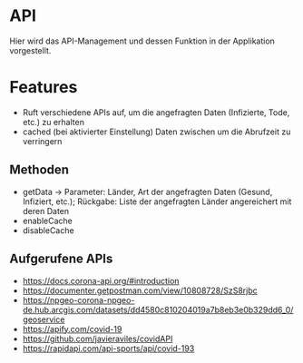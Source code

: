 # API

Hier wird  das API-Management und dessen Funktion in der Applikation vorgestellt.

# Features

  - Ruft verschiedene APIs auf, um die angefragten Daten (Infizierte, Tode, etc.) zu erhalten
  - cached (bei aktivierter Einstellung) Daten zwischen um die Abrufzeit zu verringern

## Methoden

  - getData -> Parameter: Länder, Art der angefragten Daten (Gesund, Infiziert, etc.); Rückgabe: Liste der angefragten Länder angereichert mit deren Daten
  - enableCache
  - disableCache
  
## Aufgerufene APIs

  - https://docs.corona-api.org/#introduction
  - https://documenter.getpostman.com/view/10808728/SzS8rjbc
  - https://npgeo-corona-npgeo-de.hub.arcgis.com/datasets/dd4580c810204019a7b8eb3e0b329dd6_0/geoservice
  - https://apify.com/covid-19
  - https://github.com/javieraviles/covidAPI
  - https://rapidapi.com/api-sports/api/covid-193
